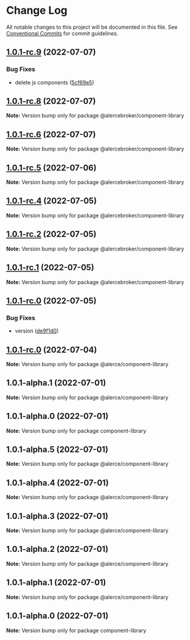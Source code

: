 # Change Log

All notable changes to this project will be documented in this file.
See [Conventional Commits](https://conventionalcommits.org) for commit guidelines.

## [1.0.1-rc.9](https://github.com/alercebroker/frontendcitos/compare/v1.0.1-rc.8...v1.0.1-rc.9) (2022-07-07)


### Bug Fixes

* delete js components ([5cf69e5](https://github.com/alercebroker/frontendcitos/commit/5cf69e5b65fd63002b375917ba32fc3b06ab3e74))





## [1.0.1-rc.8](https://github.com/alercebroker/frontendcitos/compare/v1.0.1-rc.7...v1.0.1-rc.8) (2022-07-07)

**Note:** Version bump only for package @alercebroker/component-library





## [1.0.1-rc.6](https://github.com/alercebroker/frontendcitos/compare/v1.0.1-rc.5...v1.0.1-rc.6) (2022-07-07)

**Note:** Version bump only for package @alercebroker/component-library





## [1.0.1-rc.5](https://github.com/alercebroker/frontendcitos/compare/v1.0.1-rc.4...v1.0.1-rc.5) (2022-07-06)

**Note:** Version bump only for package @alercebroker/component-library





## [1.0.1-rc.4](https://github.com/alercebroker/frontendcitos/compare/v1.0.1-rc.3...v1.0.1-rc.4) (2022-07-05)

**Note:** Version bump only for package @alercebroker/component-library





## [1.0.1-rc.2](https://github.com/alercebroker/frontendcitos/compare/v1.0.1-rc.1...v1.0.1-rc.2) (2022-07-05)

**Note:** Version bump only for package @alercebroker/component-library





## [1.0.1-rc.1](https://github.com/alercebroker/frontendcitos/compare/v1.0.1-rc.0...v1.0.1-rc.1) (2022-07-05)

**Note:** Version bump only for package @alercebroker/component-library





## [1.0.1-rc.0](https://github.com/alercebroker/frontendcitos/compare/v1.0.1-rc.9...v1.0.1-rc.0) (2022-07-05)


### Bug Fixes

* version ([de9f1d0](https://github.com/alercebroker/frontendcitos/commit/de9f1d0cc072d416531af3ed979a0a85f795aa12))





## [1.0.1-rc.0](https://github.com/alercebroker/frontendcitos/compare/@alerce/component-library@1.0.1-alpha.1...@alerce/component-library@1.0.1-rc.0) (2022-07-04)

**Note:** Version bump only for package @alerce/component-library





## 1.0.1-alpha.1 (2022-07-01)

**Note:** Version bump only for package @alerce/component-library





## 1.0.1-alpha.0 (2022-07-01)

**Note:** Version bump only for package component-library





## 1.0.1-alpha.5 (2022-07-01)

**Note:** Version bump only for package @alerce/component-library





## 1.0.1-alpha.4 (2022-07-01)

**Note:** Version bump only for package @alerce/component-library





## 1.0.1-alpha.3 (2022-07-01)

**Note:** Version bump only for package @alerce/component-library





## 1.0.1-alpha.2 (2022-07-01)

**Note:** Version bump only for package @alerce/component-library





## 1.0.1-alpha.1 (2022-07-01)

**Note:** Version bump only for package @alerce/component-library





## 1.0.1-alpha.0 (2022-07-01)

**Note:** Version bump only for package component-library
